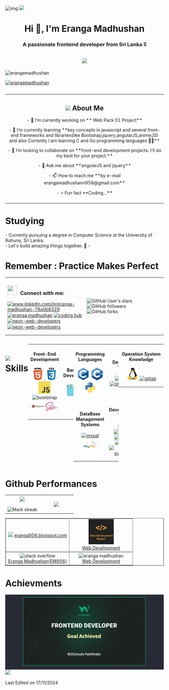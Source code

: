 
<!--- 👋 Hi, I’m Eranga Madhushan.I'm a BCS student in University of Ruhuna,Sri Lanka
- 👀 I’m interested to learn advance programming concepts.
- 🌱 I’m currently learning key concepts in javascript and several front-end frameworks and libraries(like Bootstrap,jquery,angularJS,animeJS) and also Currently I am learning C and Go programming languages 🧑‍💻
- 💞️ I’m looking to collaborate on front-end development projects. I'll do my best for your project.
- 📫 You can contact me by e-mail erangamadhushann956@gmail.com

<a href="https://stackoverflow.com/users/25121697/eranga-madhushan" target="blank"><img align="center" src="https://raw.githubusercontent.com/rahuldkjain/github-profile-readme-generator/master/src/images/icons/Social/stack-overflow.svg" alt="eranga madhushan" height="30" width="40" /></a>
<a href="https://fb.com/eranga madhushan" target="blank"><img align="center" src="https://raw.githubusercontent.com/rahuldkjain/github-profile-readme-generator/master/src/images/icons/Social/facebook.svg" alt="eranga madhushan" height="30" width="40" /></a>
<a href="https://www.youtube.com/channel/UCbAs1DOZN4FCCiNO6pfyo2g" target="blank"><img align="center" src="https://raw.githubusercontent.com/rahuldkjain/github-profile-readme-generator/master/src/images/icons/Social/youtube.svg" alt="coding hub" height="30" width="40" /></a>
- ❕❕EM956❕❕-->

![img](https://github.com/user-attachments/assets/dc005b1a-0c27-4d5b-b1b8-ea6ff06893cf)
<img src="https://user-images.githubusercontent.com/73097560/115834477-dbab4500-a447-11eb-908a-139a6edaec5c.gif">
<h1 align="center">Hi 👋, I'm Eranga Madhushan</h1>
<h3 align="center">A passionate frontend developer from Sri Lanka ❕❕</h3>
<h2 align="center">
  <a href="https://github.com/DenverCoder1/readme-typing-svg"><img src="https://readme-typing-svg.herokuapp.com?font=Time+New+Roman&color=cyan&size=25&center=true&vCenter=true&width=600&height=100&lines=Self-taught+Front-End+Developer,;Computer+Science+Student,;Active+Learner/Researcher,;Love+to+learn+new+stuffs..<3"></a>
</h2>
<p align="left"> <img src="https://komarev.com/ghpvc/?username=erangamadhushan&label=Profile%20views&color=0e75b6&style=flat" alt="erangamadhushan" /> </p>

<table align="center"> <tr align="center"><a href="https://github.com/ryo-ma/github-profile-trophy"><img src="https://github-profile-trophy.vercel.app/?username=erangamadhushan" alt="erangamadhushan" /></a> </tr></table>

<table align="center">
  <tr align="center">
    <td align="center">
      <h2><img src = "https://github.com/7oSkaaa/7oSkaaa/blob/main/Images/about_me.gif?raw=true" width = 50px> About Me</h2>
      <p>- 🔭 I’m currently working on ** Web Pack 01 Project**</p>
      <p>- 🌱 I’m currently learning **key concepts in javascript and several front-end frameworks and libraries(like Bootstrap,jquery,angularJS,animeJS) and also Currently I am learning <span>C</span> and Go programming languages 🧑‍💻**</p>
      <p>- 👯 I’m looking to collaborate on **front-end development projects. I'll do my best for your project.**</p>
      <p>- 💬 Ask me about **angularJS and jquery**</p>
      <p>- 📫 How to reach me **by e-mail erangamadhushann956@gmail.com**</p>
      <p>- ⚡ Fun fact **Coding...**</p>
    </td>
    
  </tr>
</table>

<h1>Studying</h1>
- Currently pursuing a degree in Computer Science at the University of Ruhuna, Sri Lanka.<br/>
- Let's build amazing things together. 🌟
- <h1>Remember : Practice Makes Perfect</h1>


<!--<div>
  
  <img src="https://media.giphy.com/media/qgQUggAC3Pfv687qPC/giphy.gif?cid=ecf05e47niwx67rbq6sdm8yua3xbm98dq0iyl4h319iou6ym&ep=v1_gifs_search&rid=giphy.gif&ct=g"  width="600"/>
</div>-->

<table align="center">
  <tr>
    <td width="50%" align="center">
      <h3 align="left"> <img src="https://media.giphy.com/media/iY8CRBdQXODJSCERIr/giphy.gif" width="30" height="30" style="margin-right: 10px;">Connect with me:</h3>
<p align="left">
<a href="https://www.linkedin.com/in/eranga-madhushan-78a0b8329" target="blank"><img align="center" src="https://raw.githubusercontent.com/rahuldkjain/github-profile-readme-generator/master/src/images/icons/Social/linked-in-alt.svg" alt="www.linkedin.com/in/eranga-madhushan-78a0b8329" height="30" width="40" /></a>
<a href="https://stackoverflow.com/users/25121697/eranga-madhushan" target="blank"><img align="center" src="https://raw.githubusercontent.com/rahuldkjain/github-profile-readme-generator/master/src/images/icons/Social/stack-overflow.svg" alt="eranga madhushan" height="30" width="40" /></a>
<!-- <a href="https://fb.com/eranga madhushan" target="blank"><img align="center" src="https://raw.githubusercontent.com/rahuldkjain/github-profile-readme-generator/master/src/images/icons/Social/facebook.svg" alt="eranga madhushan" height="30" width="40" /></a> -->
<a href="https://www.youtube.com/channel/UCbAs1DOZN4FCCiNO6pfyo2g" target="blank"><img align="center" src="https://raw.githubusercontent.com/rahuldkjain/github-profile-readme-generator/master/src/images/icons/Social/youtube.svg" alt="coding hub" height="30" width="40" /></a>
<!--<a href="https://x.com/ErangaMadh956" target="blank"><img align="center" src="https://img.icons8.com/?size=100&id=bG29Ckcdp6YP&format=png&color=000000" alt="ErangaMadh956" height="30" width="40" /></a>-->
<a href="https://t.me/neonWebDevelopers" target="blank"><img src="https://img.icons8.com/?size=100&id=63306&format=png&color=000000" align="center" alt="neon-web-developers" height="35" width="40"/></a>
<a href="https://https://discord.com/" target="blank"><img src="https://img.icons8.com/?size=100&id=LOWwEDik1xs8&format=png&color=000000" align="center" alt="neon-web-developers" height="35" width="40"/></a>

</p>
    </td>
    <td>
      <img alt="GitHub User's stars" src="https://img.shields.io/github/stars/Erangamadhushan?affiliations=OWNER%2CCOLLABORATOR%2CORGANIZATION_MEMBER&label=Total%20user%20stars%20in%20all%20repo&logoColor=red&style=social"><br/>
<img alt="GitHub followers" src="https://img.shields.io/github/followers/Erangamadhushan?&logoColor=red&style=social"><br/>
<img alt="GitHub forks" src="https://img.shields.io/github/forks/Erangamadhushan/TranslatorSelenium?logoColor=red&style=social"><br/>
    </td>
  </tr>
</table>
<div style="display:flex;">
  <h1 align="left"><img src="https://media2.giphy.com/media/QssGEmpkyEOhBCb7e1/giphy.gif?cid=ecf05e47a0n3gi1bfqntqmob8g9aid1oyj2wr3ds3mg700bl&rid=giphy.gif" width ="25"> Skills</h1>
  <table align="center">
    <tr border="none">
      <td width="50%" align="center">
          <span align="center">
        <h4>Front-End Development</h4>
        <p align="center"> 
        <a href="https://www.w3.org/html/" target="_blank" rel="noreferrer"> <img src="https://raw.githubusercontent.com/devicons/devicon/master/icons/html5/html5-original-wordmark.svg" alt="html5" width="40" height="40"/> </a>
        <a href="https://www.w3schools.com/css/" target="_blank" rel="noreferrer"> <img src="https://raw.githubusercontent.com/devicons/devicon/master/icons/css3/css3-original-wordmark.svg" alt="css3" width="40" height="40"/> </a>
        <a href="https://developer.mozilla.org/en-US/docs/Web/JavaScript" target="_blank" rel="noreferrer"> <img src="https://raw.githubusercontent.com/devicons/devicon/master/icons/javascript/javascript-original.svg" alt="javascript" width="40" height="40"/> </a>
        <a href="https://getbootstrap.com" target="_blank" rel="noreferrer" style="text-decoration:none;"> <img src="https://img.icons8.com/?size=100&id=PndQWK6M1Hjo&format=png&color=000000" alt="bootstrap" width="40" height="40"/> </a>
        <a href="https://angular.io" target="_blank" rel="noreferrer" style="text-decoration:none;"> <img src="https://raw.githubusercontent.com/devicons/devicon/master/icons/angularjs/angularjs-original-wordmark.svg" alt="angularjs" width="40" height="40"/> </a>
        <a href="#" > <img src="https://raw.githubusercontent.com/devicons/devicon/master/icons/sass/sass-original.svg" alt="sass" width="40" height="40"/> </a>
        </p>
          </span>
      </td>
      <td width="50%" align="center">
          <span>
            <h4>Back-End Development</h4>
            <p align="center">
            <a href="https://golang.org" target="_blank" rel="noreferrer"> <img src="https://raw.githubusercontent.com/devicons/devicon/master/icons/go/go-original.svg" alt="go" width="40" height="40"/> </a>
            <a href="https://www.php.net" target="_blank" rel="noreferrer"> <img src="https://raw.githubusercontent.com/devicons/devicon/master/icons/php/php-original.svg" alt="php" width="40" height="40"/> </a>
            </p>
          </span>
      </td>
    </tr>
    
  </table>
  <table align="center">
    <tr border="none">
      <td width="50%" align="center">
        <span>
          <h4>Programming Languages</h4>
          <p align="center">
          <a href="https://www.cprogramming.com/" target="_blank" rel="noreferrer" style="text-decoration:none;"> <img src="https://raw.githubusercontent.com/devicons/devicon/master/icons/c/c-original.svg" alt="c" width="40" height="40"/> </a> <a href="https://www.w3schools.com/cpp/" target="_blank" rel="noreferrer"> <img src="https://raw.githubusercontent.com/devicons/devicon/master/icons/cplusplus/cplusplus-original.svg" alt="cplusplus" width="40" height="40"/> </a>
          <a href="https://www.python.org" target="_blank" rel="noreferrer"> <img src="https://raw.githubusercontent.com/devicons/devicon/master/icons/python/python-original.svg" alt="python" width="40" height="40"/> </a>
          </p>
        </span>
      </td>
      <td width="25%" align="center">
        <span>
          <h4>Designing Tools</h4>
          <p align="center">
          <a href="https://www.figma.com/" target="_blank" rel="noreferrer"> <img src="https://www.vectorlogo.zone/logos/figma/figma-icon.svg" alt="figma" width="40" height="40"/> </a>
          <a href="https://www.photoshop.com/en" target="_blank" rel="noreferrer"> <img src="https://img.icons8.com/?size=100&id=NeNPFdj7MzXi&format=png&color=000000" alt="photoshop" width="40" height="40"/> </a>
          </p>
        </span>
      </td>
    </tr>
    <tr>
      <td width="50%" align="center">
          <span>
            <h4>DataBase Management Systems</h4>
            <p align="center">
            <a href="https://www.microsoft.com/en-us/sql-server" target="_blank" rel="noreferrer"> <img src="https://www.svgrepo.com/show/303229/microsoft-sql-server-logo.svg" alt="mssql" width="40" height="40"/> </a>
            <a href="https://www.mysql.com/" target="_blank" rel="noreferrer"> <img src="https://raw.githubusercontent.com/devicons/devicon/master/icons/mysql/mysql-original-wordmark.svg" alt="mysql" width="40" height="40"/> </a>
            </p>
          </span>
      </td>
      <td width="50%" align="center">
        <span>
          <h4>Development Tools</h4>
          <p align="center">
          <a href="https://git-scm.com/" target="_blank" rel="noreferrer"> <img src="https://www.vectorlogo.zone/logos/git-scm/git-scm-icon.svg" alt="git" width="40" height="40"/> </a>
          <a href="https://www.mathworks.com/" target="_blank" rel="noreferrer"> <img src="https://upload.wikimedia.org/wikipedia/commons/2/21/Matlab_Logo.png" alt="matlab" width="40" height="40"/> </a>
          <a href="https://github.com/Erangamadhushan/" target="_blank" rel="noreferrer"> <img width="40" height="40" src="https://img.icons8.com/?size=100&id=bVGqATNwfhYq&format=png&color=000000" alt="github"/></a>
          <a href="https://gitlab.com/users/Erangamadhushan/" target="_blank" rel="noreferrer"><img width="40" height="40" src="https://img.icons8.com/?size=100&id=34886&format=png&color=000000" alt="gitlab"/></a>
          <a href="https://img.icons8.com/?size=100&id=13955&format=png&color=000000 target="_blank" ><img src="https://img.icons8.com/?size=100&id=13955&format=png&color=000000" alt="stack overflow" width="40" height="40"/></a>
          </p>
        </span>
      </td>
    </tr>
  </table>

  <table align="center">
    <tr align="center">
      <td width="50%" align="center">
        <span>
          <h4>Operation System Knowladge</h4>
          <p align="center">
          <a href="https://www.linux.org/" target="_blank" rel="noreferrer"> <img src="https://raw.githubusercontent.com/devicons/devicon/master/icons/linux/linux-original.svg" alt="linux" width="40" height="40"/> </a>
          <a href="#" ><img width="40" height="40" src="https://img.icons8.com/?size=100&id=63208&format=png&color=000000" alt="gitlab"/></a>
          </p>
        </span>
      </td>
    </tr>
  </table>
  
</div>


<!--![GITHUB Stats](https://www.githubusercontent.com/Erangamadhushan/github-stats/master/generated/overview.svg#gh-dark-mode-only) ![GITHUB Languages](https://raw.githubusercontent.com/Erangamadhushan/github-stats/master/generated/languages.svg#gh-dark-mode-only)
![GITHUB Stats](https://raw.githubusercontent.com/Erangamadhushan/github-stats/master/generated/overview.svg#gh-light-mode-only) ![GITHUB Languages](https://raw.githubusercontent.com/Erangamadhushan/github-stats/master/generated/languages.svg#gh-light-mode-only)-->
<h1>Github Performances</h1>
<table align="center">
<tr border="none">
<td width="50%" align="center">
  
  <img  align="center"  src="https://github-readme-stats.vercel.app/api?username=Erangamadhushan&theme=tokyonight&show_icons=true&count_private=true" />
  <br></br>
  <img  title="🔥 Get streak stats for your profile at git.io/streak-stats" alt="Mark streak" src="https://github-readme-streak-stats.herokuapp.com/?user=Erangamadhushan&icon_color=6FDA44&theme=tokyonight&hide_border=false" /> 
</td>

<td width="50%" align="center">

  <img  align="center"  src="https://github-readme-stats.anuraghazra1.vercel.app/api/top-langs/?username=Erangamadhushan&theme=tokyonight&hide_border=false&no-bg=true&no-frame=true&langs_count=10"/>
  
  </td>
 
</tr>
</table>


<div>
<!--   <p><img align="left" src="https://github-readme-stats.vercel.app/api/top-langs?username=erangamadhushan&show_icons=true&locale=en&layout=compact" alt="erangamadhushan" /></p> -->
<!--   <p>&nbsp;<img align="center" src="https://github-readme-stats.vercel.app/api?username=erangamadhushan&show_icons=true&locale=en" alt="erangamadhushan" /></p>
  <p><img align="center" src="https://github-readme-streak-stats.herokuapp.com/?user=erangamadhushan&" alt="erangamadhushan" /></p> -->
</div>
<table align="center" border="none">
  <tr align="center">
    <td align="center" width="50%">
      <img src="https://img.icons8.com/?size=100&id=65072&format=png&color=000000"/>
      <a href="https://eranga956.blogspot.com" target="_blank">eranga956.blogspot.com</a><br/>
    </td>
    <td align="center" width="50%">
      <img src="logo.jpg" width="80" height="80"/><br/>
      <a href="https://t.me/neonWebDevelopers" target="_blank"> Web Development </a><br/>
    </td>
  </tr>
  <tr>
    <td width="50%" align="center">
      <img src="https://img.icons8.com/?size=100&id=13955&format=png&color=000000" alt="stack overflow" /><br/>
      <a href="https://stackoverflow.com/users/25121697/eranga-madhushan" target="_blank" >Eranga Madhushan(EM956)</a>
    </td>
    <td align="center" width="50%">
      <img align="center" src="https://raw.githubusercontent.com/rahuldkjain/github-profile-readme-generator/master/src/images/icons/Social/facebook.svg" alt="eranga madhushan" height="80" width="80" /><br/>
      <a href="#" target="_blank" >Web Development</a>
    </td>
  </tr>
</table>


<div>
  <h1>Achievments</h1>
  <p><img align="left" src="goals.png" alt="erangamadhushan_front_end_achievments" /></p>
  <br/><br/>
</div>
<img src="https://user-images.githubusercontent.com/73097560/115834477-dbab4500-a447-11eb-908a-139a6edaec5c.gif">
<p>Last Edited on 17/11/2024</p>
<!--!
-
Erangamad![Screenshot 2024-07-15 223349](https://github.com/user-attachments/assets/92e94710-bb2c-4093-a0b8-4671cf516560)
hushan/Erangamadhushan is a ✨ special ✨ repository because its `README.md` (this file) appears on your GitHub profile.
You can click the Preview link to take a look at your changes.
--->

